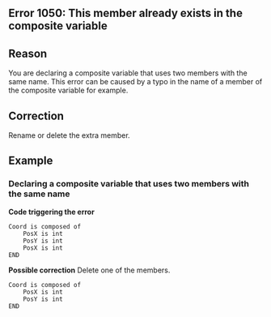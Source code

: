 
## Error 1050: This member already exists in the composite variable
			



<a name="NOTE1"></a>
<a name="NOTE1_1"></a>


## Reason
<a name="reason_ELTTEXTE000084"></a>
You are declaring a composite variable that uses two members with the same name. This error can be caused by a typo in the name of a member of the composite variable for example.

<a name="NOTE2"></a>
<a name="NOTE2_1"></a>


## Correction
<a name="correction_ELTTEXTE000108"></a>
Rename or delete the extra member.

<a name="NOTE3"></a>
<a name="NOTE3_1"></a>


## Example
<a name="example_ELTTEXTE000132"></a>


### Declaring a composite variable that uses two members with the same name
<a name="declaring_composite_variable_that_uses_two_members_with_the_same_name_ELTPARAGRAPHE000025"></a>

**Code triggering the error** 


```wl
Coord is composed of 
	PosX is int
	PosY is int
	PosX is int
END
```


 
**Possible correction**
Delete one of the members.


```wl
Coord is composed of 
	PosX is int
	PosY is int
END
```



